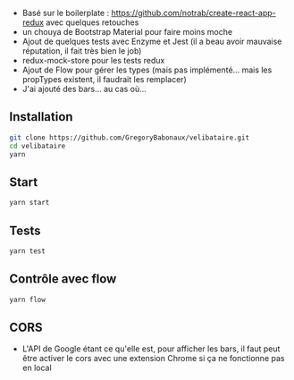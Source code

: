 * Basé sur le boilerplate : https://github.com/notrab/create-react-app-redux avec quelques retouches
* un chouya de Bootstrap Material pour faire moins moche
* Ajout de quelques tests avec Enzyme et Jest (il a beau avoir mauvaise réputation, il fait très bien le job)
* redux-mock-store pour les tests redux
* Ajout de Flow pour gérer les types (mais pas implémenté... mais les propTypes existent, il faudrait les remplacer)
* J'ai ajouté des bars... au cas où... 

## Installation
```bash
git clone https://github.com/GregoryBabonaux/velibataire.git
cd velibataire
yarn
```
## Start
```bash
yarn start
```

## Tests
```bash
yarn test
```

## Contrôle avec flow
```bash
yarn flow
```

## CORS
* L'API de Google étant ce qu'elle est, pour afficher les bars, il faut peut être activer le cors avec une extension Chrome si ça ne fonctionne pas en local